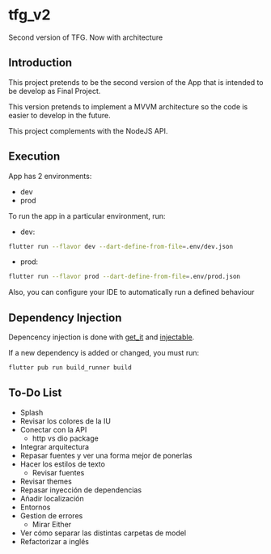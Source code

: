 # tfg_v2

Second version of TFG. Now with architecture

## Introduction

This project pretends to be the second version of the App that is intended to be develop as Final
Project.

This version pretends to implement a MVVM architecture so the code is easier to develop in the
future.

This project complements with the NodeJS API.

## Execution

App has 2 environments:

- dev
- prod

To run the app in a particular environment, run:

- dev:

```bash
flutter run --flavor dev --dart-define-from-file=.env/dev.json
```

- prod:

```bash
flutter run --flavor prod --dart-define-from-file=.env/prod.json
```

Also, you can configure your IDE to automatically run a defined behaviour

## Dependency Injection

Depencency injection is done with [get_it](https://pub.dev/packages/get_it) and
[injectable](https://pub.dev/packages/injectable).

If a new dependency is added or changed, you must run:

```bash
flutter pub run build_runner build
```

## To-Do List

* Splash
* Revisar los colores de la IU
* Conectar con la API
    * http vs dio package
* Integrar arquitectura
* Repasar fuentes y ver una forma mejor de ponerlas
* Hacer los estilos de texto
    * Revisar fuentes
* Revisar themes
* Repasar inyección de dependencias
* Añadir localización
* Entornos
* Gestion de errores
    * Mirar Either
* Ver cómo separar las distintas carpetas de model
* Refactorizar a inglés